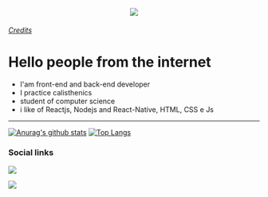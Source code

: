 
<p align="center">
<img src="https://images-wixmp-ed30a86b8c4ca887773594c2.wixmp.com/f/089d21ad-7782-4104-89c2-a65435feaa61/d99amhi-7bdd97ff-1540-4882-9f06-4d845e750b1e.gif?token=eyJ0eXAiOiJKV1QiLCJhbGciOiJIUzI1NiJ9.eyJzdWIiOiJ1cm46YXBwOiIsImlzcyI6InVybjphcHA6Iiwib2JqIjpbW3sicGF0aCI6IlwvZlwvMDg5ZDIxYWQtNzc4Mi00MTA0LTg5YzItYTY1NDM1ZmVhYTYxXC9kOTlhbWhpLTdiZGQ5N2ZmLTE1NDAtNDg4Mi05ZjA2LTRkODQ1ZTc1MGIxZS5naWYifV1dLCJhdWQiOlsidXJuOnNlcnZpY2U6ZmlsZS5kb3dubG9hZCJdfQ.uGnrMRBnAOwzwYucEv75KnSU2f6ZmRTDNmv1HBS5ITw" align="center"/>
</p>

###### [Credits](https://www.deviantart.com/faxdoc)

# Hello people from the internet

- I'am front-end and back-end developer
- I practice calisthenics
- student of computer science
- i like of Reactjs, Nodejs and React-Native, HTML, CSS e Js
---

[![Anurag's github stats](https://github-readme-stats.vercel.app/api?username=xmatheus&show_icons=true&theme=dracula&custom_title=xmatheus)](https://github.com/xmatheus/github-readme-stats) [![Top Langs](https://github-readme-stats.vercel.app/api/top-langs/?username=xmatheus&theme=dracula&layout=compact&custom_title=top%20languagens)](https://github.com/anuraghazra/github-readme-stats)

### Social links

![](https://img.shields.io/badge/instagram-matheus.ftc-green?style=for-the-badge)

![](https://img.shields.io/badge/youtube-Matheus%20Felipe-red?style=for-the-badge)
